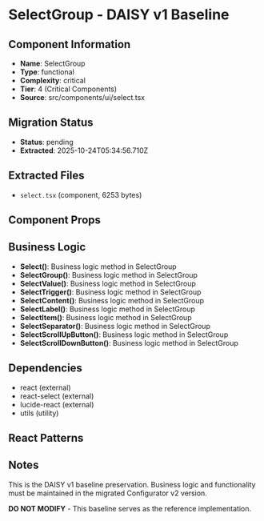 # SelectGroup - DAISY v1 Baseline

## Component Information

- **Name**: SelectGroup
- **Type**: functional
- **Complexity**: critical
- **Tier**: 4 (Critical Components)
- **Source**: src/components/ui/select.tsx

## Migration Status

- **Status**: pending
- **Extracted**: 2025-10-24T05:34:56.710Z

## Extracted Files

- `select.tsx` (component, 6253 bytes)

## Component Props



## Business Logic

- **Select()**: Business logic method in SelectGroup
- **SelectGroup()**: Business logic method in SelectGroup
- **SelectValue()**: Business logic method in SelectGroup
- **SelectTrigger()**: Business logic method in SelectGroup
- **SelectContent()**: Business logic method in SelectGroup
- **SelectLabel()**: Business logic method in SelectGroup
- **SelectItem()**: Business logic method in SelectGroup
- **SelectSeparator()**: Business logic method in SelectGroup
- **SelectScrollUpButton()**: Business logic method in SelectGroup
- **SelectScrollDownButton()**: Business logic method in SelectGroup

## Dependencies

- react (external)
- react-select (external)
- lucide-react (external)
- utils (utility)

## React Patterns



## Notes

This is the DAISY v1 baseline preservation. Business logic and functionality
must be maintained in the migrated Configurator v2 version.

**DO NOT MODIFY** - This baseline serves as the reference implementation.
